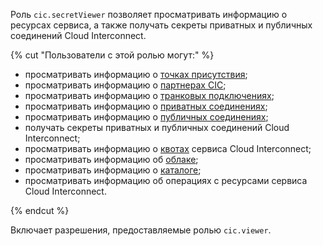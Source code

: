 Роль `cic.secretViewer` позволяет просматривать информацию о ресурсах сервиса, а также получать секреты приватных и публичных соединений Cloud Interconnect.

{% cut "Пользователи с этой ролью могут:" %}

* просматривать информацию о [точках присутствия](../../interconnect/concepts/pops.md);
* просматривать информацию о [партнерах CIC](../../interconnect/concepts/partners.md);
* просматривать информацию о [транковых подключениях](../../interconnect/concepts/trunk.md);
* просматривать информацию о [приватных соединениях](../../interconnect/concepts/priv-con.md);
* просматривать информацию о [публичных соединениях](../../interconnect/concepts/pub-con.md);
* получать секреты приватных и публичных соединений Cloud Interconnect;
* просматривать информацию о [квотах](../../interconnect/concepts/limits.md#interconnect-quotas) сервиса Cloud Interconnect;
* просматривать информацию об [облаке](../../resource-manager/concepts/resources-hierarchy.md#cloud);
* просматривать информацию о [каталоге](../../resource-manager/concepts/resources-hierarchy.md#folder);
* просматривать информацию об операциях с ресурсами сервиса Cloud Interconnect.

{% endcut %}

Включает разрешения, предоставляемые ролью `cic.viewer`.